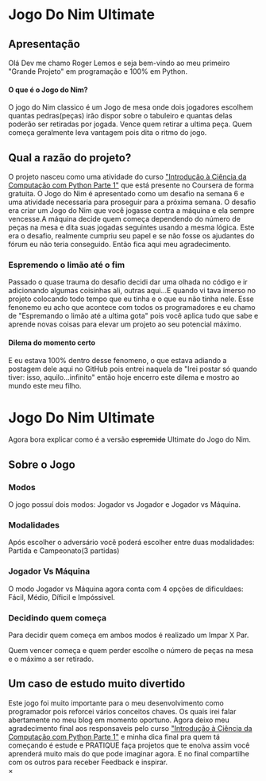# Jogo Do Nim Ultimate

<H2> Apresentação</H2>

Olá Dev me chamo Roger Lemos e seja bem-vindo ao meu primeiro "Grande Projeto" em programação e 100% em Python.

<h4>O que é o Jogo do Nim?</h4>

O jogo do Nim classico é um Jogo de mesa onde dois jogadores escolhem quantas pedras(peças) irão dispor sobre o tabuleiro e quantas delas poderão ser retiradas por jogada.
Vence quem retirar a ultima peça.
Quem começa geralmente leva vantagem pois dita o ritmo do jogo.

<h2>Qual a razão do projeto?</h2>
 
 O projeto nasceu como uma atividade do  curso <a href="https://www.coursera.org/learn/ciencia-computacao-python-conceitos">"Introdução à Ciência da Computação com Python Parte 1"</a> 
 que está presente no Coursera de forma gratuita. O Jogo do Nim é apresentado como um desafio na semana 6 e uma atividade necessaria para proseguir para a próxima semana. O desafio era criar 
 um Jogo do Nim que você jogasse contra a máquina e  ela sempre vencesse.A máquina decide quem começa dependendo do número de peças na mesa e dita suas jogadas seguintes usando a mesma lógica.
 Este era o desafio, realmente cumpriu seu papel e se não fosse os ajudantes do fórum eu não teria conseguido. Então fica aqui meu agradecimento.
 
 <h3>Espremendo o limão até o fim</h3>

Passado o quase trauma do desafio decidi dar uma olhada no código e ir adicionando algumas coisinhas ali, outras aqui...E quando vi tava imerso no projeto colocando todo tempo que eu tinha e o que eu não tinha nele.
Esse fenonemo eu acho que acontece com todos os programadores e eu chamo de "Espremando o limão até a ultima gota" pois você aplica tudo que sabe e aprende novas coisas para elevar um projeto ao seu potencial máximo.
<h4>Dilema do momento certo</h4>
E eu estava 100% dentro desse fenomeno, o que estava adiando a postagem dele aqui no GitHub pois entrei naquela de "Irei postar só quando tiver: isso, aquilo...infinito" então hoje encerro este dilema e mostro ao mundo 
este meu filho.

<H1> Jogo Do Nim Ultimate</h1>
Agora bora explicar como é a versão <strike>espremida</strike> Ultimate do Jogo do Nim.

<h2> Sobre o Jogo </H2>

<h3>Modos</h3>

O jogo possuí dois modos: Jogador vs Jogador e Jogador vs Máquina.

<h3> Modalidades </h3>

Após escolher o adversário você poderá escolher entre duas modalidades: Partida e Campeonato(3 partidas)

<h3> Jogador Vs Máquina</h3>

O modo Jogador vs Máquina agora conta com 4 opções de dificuldaes: Fácil, Médio, Díficil e Impóssivel.

<h3> Decidindo quem começa </h3>

Para decidir quem começa em ambos modos é realizado um Impar X Par. 

Quem vencer começa e quem perder escolhe o número de peças na mesa e o máximo a ser retirado.

<H2>Um caso de estudo muito divertido </h2>
Este jogo foi muito importante para o meu desenvolvimento como programador pois reforcei vários conceitos chaves. Os quais irei falar abertamente no meu blog em momento oportuno. Agora deixo meu agradecimento final aos responsaveis 
pelo curso <a href="https://www.coursera.org/learn/ciencia-computacao-python-conceitos">"Introdução à Ciência da Computação com Python Parte 1"</a> e minha dica final pra quem tá começando é estude e PRATIQUE faça projetos que te enolva assim você aprenderá muito mais do que pode imaginar agora.
E no final compartilhe com os outros para receber Feedback e inspirar.

<!-- The grid: four columns -->
<div class="row">
  <div class="column">
    <img src="img_nature.jpg" alt="" onclick="myFunction(this);">
  </div>
  <div class="column">
    <img src="img_snow.jpg" alt="" onclick="myFunction(this);">
  </div>
  <div class="column">
    <img src="img_mountains.jpg" alt="" onclick="myFunction(this);">
  </div>
  <div class="column">
    <img src="img_lights.jpg" alt="" onclick="myFunction(this);">
  </div>
</div>

<!-- The expanding image container -->
<div class="container">
  <!-- Close the image -->
  <span onclick="this.parentElement.style.display='none'" class="closebtn">&times;</span>

  <!-- Expanded image -->
  <img id="expandedImg" style="width:100%">

  <!-- Image text -->
  <div id="imgtext"></div>
</div>


 
